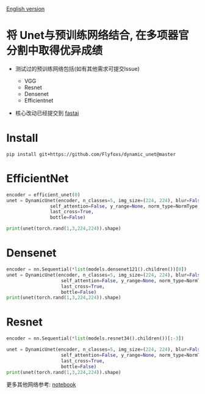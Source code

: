 [English version](https://github.com/Flyfoxs/dynamic_unet/blob/master/readme_en.md)

# 将 Unet与预训练网络结合, 在多项器官分割中取得优异成绩
-  测试过的预训练网络包括(如有其他需求可提交Issue) 
    - VGG
    - Resnet
    - Densenet
    - Efficientnet
    
-  核心改动已经提交到 [fastai](https://github.com/fastai/fastai)


# Install
```shell script
pip install git+https://github.com/Flyfoxs/dynamic_unet@master
```


# EfficientNet
```python
encoder = efficient_unet(0)
unet = DynamicUnet(encoder, n_classes=5, img_size=(224, 224), blur=False, blur_final=False,
                self_attention=False, y_range=None, norm_type=NormType,
                last_cross=True,
                bottle=False)

print(unet(torch.rand(1,3,224,224)).shape)
```

# Densenet
```python
encoder = nn.Sequential(*list(models.densenet121().children())[0])
unet = DynamicUnet(encoder, n_classes=5, img_size=(224, 224), blur=False, blur_final=False,
                    self_attention=False, y_range=None, norm_type=NormType,
                    last_cross=True,
                    bottle=False)
print(unet(torch.rand(1,3,224,224)).shape)
```

# Resnet
```python
encoder = nn.Sequential(*list(models.resnet34().children())[:-3])

unet = DynamicUnet(encoder, n_classes=5, img_size=(224, 224), blur=False, blur_final=False,
                    self_attention=False, y_range=None, norm_type=NormType,
                    last_cross=True,
                    bottle=False)
print(unet(torch.rand(1,3,224,224)).shape)
```

更多其他网络参考: [notebook](https://github.com/Flyfoxs/dynamic_unet/blob/master/notebook/different_network.ipynb)  
